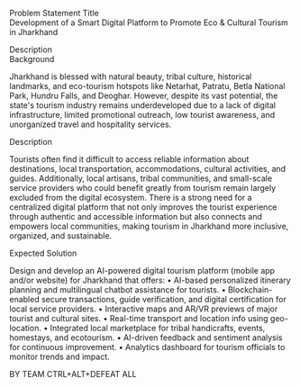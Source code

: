Problem Statement Title 	
Development of a Smart Digital Platform to Promote Eco & Cultural Tourism in Jharkhand 

Description 	
Background

Jharkhand is blessed with natural beauty, tribal culture, historical landmarks, and eco-tourism hotspots like Netarhat, Patratu, Betla National Park, Hundru Falls, and Deoghar. However, despite its vast potential, the state's tourism industry remains underdeveloped due to a lack of digital infrastructure, limited promotional outreach, low tourist awareness, and unorganized travel and hospitality services.

Description

Tourists often find it difficult to access reliable information about destinations, local transportation, accommodations, cultural activities, and guides. Additionally, local artisans, tribal communities, and small-scale service providers who could benefit greatly from tourism remain largely excluded from the digital ecosystem. There is a strong need for a centralized digital platform that not only improves the tourist experience through authentic and accessible information but also connects and empowers local communities, making tourism in Jharkhand more inclusive, organized, and sustainable.

Expected Solution

Design and develop an AI-powered digital tourism platform (mobile app and/or website) for Jharkhand that offers:
• AI-based personalized itinerary planning and multilingual chatbot assistance for tourists.
• Blockchain-enabled secure transactions, guide verification, and digital certification for local service providers.
• Interactive maps and AR/VR previews of major tourist and cultural sites.
• Real-time transport and location info using geo-location.
• Integrated local marketplace for tribal handicrafts, events, homestays, and ecotourism.
• AI-driven feedback and sentiment analysis for continuous improvement.
• Analytics dashboard for tourism officials to monitor trends and impact.


BY TEAM CTRL+ALT+DEFEAT ALL
